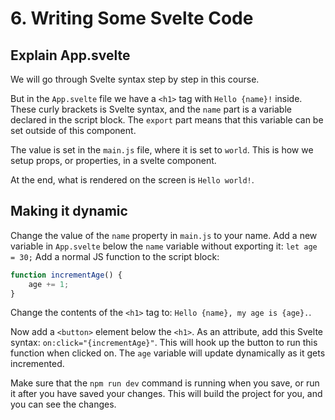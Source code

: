 # 6. Writing Some Svelte Code

## Explain App.svelte

We will go through Svelte syntax step by step in this course.

But in the `App.svelte` file we have a `<h1>` tag with `Hello {name}!` inside.
These curly brackets is Svelte syntax, and the `name` part is a variable declared in the script block.
The `export` part means that this variable can be set outside of this component.

The value is set in the `main.js` file, where it is set to `world`.
This is how we setup props, or properties, in a svelte component.

At the end, what is rendered on the screen is `Hello world!`.

## Making it dynamic

Change the value of the `name` property in `main.js` to your name.
Add a new variable in `App.svelte` below the `name` variable without exporting it: `let age = 30;`
Add a normal JS function to the script block:

```js
function incrementAge() {
    age += 1;
}
```

Change the contents of the `<h1>` tag to: `Hello {name}, my age is {age}.`.

Now add a `<button>` element below the `<h1>`.
As an attribute, add this Svelte syntax: `on:click="{incrementAge}"`.
This will hook up the button to run this function when clicked on.
The `age` variable will update dynamically as it gets incremented.

Make sure that the `npm run dev` command is running when you save, or run it after you have saved your changes.
This will build the project for you, and you can see the changes.
